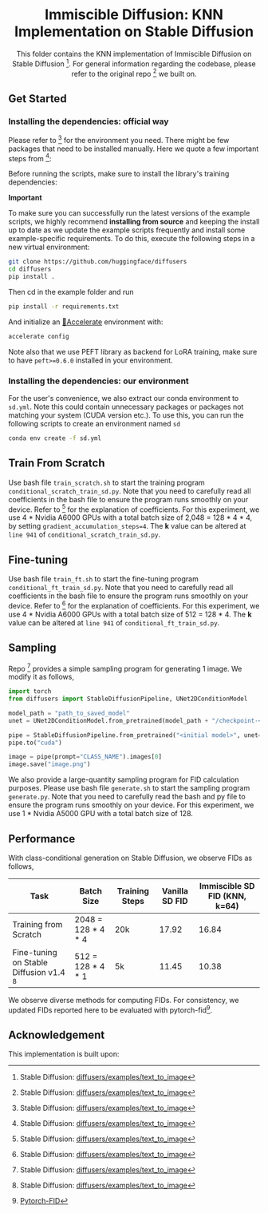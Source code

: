 <div align="center">

# Immiscible Diffusion: KNN Implementation on Stable Diffusion

This folder contains the KNN implementation of Immiscible Diffusion on Stable Diffusion [^1]. For general information regarding the codebase, please refer to the original repo [^1] we built on.
</div>

## Get Started

### Installing the dependencies: official way

Please refer to [^1] for the environment you need. There might be few packages that need to be installed manually. Here we quote a few important steps from [^1]:

Before running the scripts, make sure to install the library's training dependencies:

**Important**

To make sure you can successfully run the latest versions of the example scripts, we highly recommend **installing from source** and keeping the install up to date as we update the example scripts frequently and install some example-specific requirements. To do this, execute the following steps in a new virtual environment:
```bash
git clone https://github.com/huggingface/diffusers
cd diffusers
pip install .
```

Then cd in the example folder  and run
```bash
pip install -r requirements.txt
```

And initialize an [🤗Accelerate](https://github.com/huggingface/accelerate/) environment with:

```bash
accelerate config
```

Note also that we use PEFT library as backend for LoRA training, make sure to have `peft>=0.6.0` installed in your environment.

### Installing the dependencies: our environment

For the user's convenience, we also extract our conda environment to `sd.yml`. Note this could contain unnecessary packages or packages not matching your system (CUDA version etc.). To use this, you can run the following scripts to create an environment named `sd`

```bash
conda env create -f sd.yml
```

## Train From Scratch

Use bash file `train_scratch.sh` to start the training program `conditional_scratch_train_sd.py`. Note that you need to carefully read all coefficients in the bash file to ensure the program runs smoothly on your device. Refer to [^1] for the explanation of coefficients. For this experiment, we use 4 * Nvidia A6000 GPUs with a total batch size of 2,048 = 128 * 4 * 4, by setting `gradient_accumulation_steps=4`. The **k** value can be altered at `line 941` of `conditional_scratch_train_sd.py`.

## Fine-tuning

Use bash file `train_ft.sh` to start the fine-tuning program `conditional_ft_train_sd.py`. Note that you need to carefully read all coefficients in the bash file to ensure the program runs smoothly on your device. Refer to [^1] for the explanation of coefficients. For this experiment, we use 4 * Nvidia A6000 GPUs with a total batch size of 512 = 128 * 4. The **k** value can be altered at `line 941` of `conditional_ft_train_sd.py`.

## Sampling

Repo [^1] provides a simple sampling program for generating 1 image. We modify it as follows,

```python
import torch
from diffusers import StableDiffusionPipeline, UNet2DConditionModel

model_path = "path_to_saved_model"
unet = UNet2DConditionModel.from_pretrained(model_path + "/checkpoint-<N>/unet", torch_dtype=torch.float16)

pipe = StableDiffusionPipeline.from_pretrained("<initial model>", unet=unet, torch_dtype=torch.float16)
pipe.to("cuda")

image = pipe(prompt="CLASS_NAME").images[0]
image.save("image.png")
```

We also provide a large-quantity sampling program for FID calculation purposes. Please use bash file `generate.sh` to start the sampling program `generate.py`. Note that you need to carefully read the bash and py file to ensure the program runs smoothly on your device. For this experiment, we use 1 * Nvidia A5000 GPU with a total batch size of 128.

## Performance

With class-conditional generation on Stable Diffusion, we observe FIDs as follows,

| Task | Batch Size | Training Steps | Vanilla SD FID | Immiscible SD FID (KNN, k=64) |
|------|------------|----------------|----------------|-------------------|
| Training from Scratch | 2048 = 128 * 4 * 4 | 20k | 17.92 | 16.84 |
| Fine-tuning on Stable Diffusion v1.4 [^1] | 512 = 128 * 4 * 1 | 5k | 11.45 | 10.38 |

We observe diverse methods for computing FIDs. For consistency, we updated FIDs reported here to be evaluated with pytorch-fid[^2].

## Acknowledgement

This implementation is built upon:

[^1]: Stable Diffusion: [diffusers/examples/text_to_image](https://github.com/huggingface/diffusers/tree/main/examples/text_to_image)

[^2]: [Pytorch-FID](https://github.com/mseitzer/pytorch-fid)
